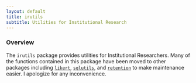 ```yaml
---
layout: default
title: irutils
subtitle: Utilities for Institutional Research
---
```


### Overview
The `irutils` package provides utilities for Institutional Researchers. Many of the functions contained in this package have been moved to other packages including [`likert`](/likert), [`sqlutils`](/sqlutils), and [`retention`](/retention) to make maintenance easier. I apologize for any inconvenience.
